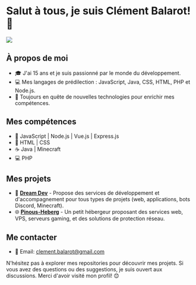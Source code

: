 # Salut à tous, je suis Clément Balarot! 👋

<img src="https://github-widgetbox.vercel.app/api/profile?username=cleboost&data=followers,repositories,stars,commits&theme=darkmode">

## À propos de moi
- 🎓 J'ai 15 ans et je suis passionné par le monde du développement.
- 💻 Mes langages de prédilection : JavaScript, Java, CSS, HTML, PHP et Node.js.
- 🌱 Toujours en quête de nouvelles technologies pour enrichir mes compétences.

## Mes compétences
- 🚀 JavaScript | Node.js | Vue.js | Express.js
- 🎨 HTML | CSS
- ☕ Java | Minecraft
- 💻 PHP

## Mes projets
- 🚀 [**Dream Dev**](https://discord.gg/dreamdev) - Propose des services de développement et d'accompagnement pour tous types de projets (web, applications, bots Discord, Minecraft).
- 🌐 [**Pinous-Heberg**](https://discord.gg/8vNNYzfeND) - Un petit hébergeur proposant des services web, VPS, serveurs gaming, et des solutions de protection réseau.

## Me contacter
- 📧 Email: [clement.balarot@gmail.com](mailto:clement.balarot@gmail.com)

N'hésitez pas à explorer mes repositories pour découvrir mes projets. Si vous avez des questions ou des suggestions, je suis ouvert aux discussions. Merci d'avoir visité mon profil! 😊
